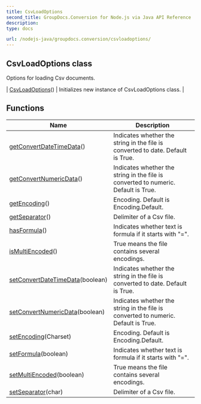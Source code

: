 ```yaml
---
title: CsvLoadOptions
second_title: GroupDocs.Conversion for Node.js via Java API Reference
description: 
type: docs

url: /nodejs-java/groupdocs.conversion/csvloadoptions/
---
```


## CsvLoadOptions class

 Options for loading Csv documents.
 
| [CsvLoadOptions](csvloadoptions)() | Initializes new instance of CsvLoadOptions class. |

## Functions

| Name | Description |
| --- | --- |
| [getConvertDateTimeData](getconvertdatetimedata)() | Indicates whether the string in the file is converted to date. Default is True. |
| [getConvertNumericData](getconvertnumericdata)() | Indicates whether the string in the file is converted to numeric. Default is True. |
| [getEncoding](getencoding)() | Encoding. Default is Encoding.Default. |
| [getSeparator](getseparator)() | Delimiter of a Csv file. |
| [hasFormula](hasformula)() | Indicates whether text is formula if it starts with "=". |
| [isMultiEncoded](ismultiencoded)() | True means the file contains several encodings. |
| [setConvertDateTimeData](setconvertdatetimedata)(boolean) | Indicates whether the string in the file is converted to date. Default is True. |
| [setConvertNumericData](setconvertnumericdata)(boolean) | Indicates whether the string in the file is converted to numeric. Default is True. |
| [setEncoding](setencoding)(Charset) | Encoding. Default is Encoding.Default. |
| [setFormula](setformula)(boolean) | Indicates whether text is formula if it starts with "=". |
| [setMultiEncoded](setmultiencoded)(boolean) | True means the file contains several encodings. |
| [setSeparator](setseparator)(char) | Delimiter of a Csv file. |
